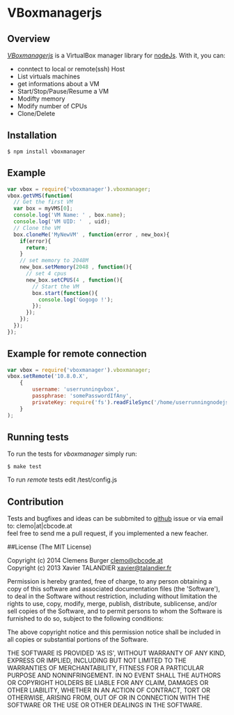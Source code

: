 # VBoxmanagerjs

## Overview
_[VBoxmanagerjs](http://vbox.npm.devcontrol.org)_ is a VirtualBox manager library for [nodeJs](http://nodejs.org).
With it, you can:

 * conntect to local or remote(ssh) Host
 * List virtuals machines
 * get informations about a VM
 * Start/Stop/Pause/Resume a VM
 * Modifty memory
 * Modify number of CPUs
 * Clone/Delete
 
## Installation
    $ npm install vboxmanager

## Example
````javascript
var vbox = require('vboxmanager').vboxmanager;
vbox.getVMS(function(
  // Get the first VM 
  var box = myVMS[0];
  console.log('VM Name: ' , box.name);
  console.log('VM UID: '  , uid);
  // Clone the VM
  box.cloneMe('MyNewVM' , function(error , new_box){
    if(error){
      return;
    }
    // set memory to 2048M
    new_box.setMemory(2048 , function(){
      // set 4 cpus
      new_box.setCPUS(4 , function(){
        // Start the VM
        box.start(function(){
          console.log('Gogogo !');
        });
      });
    });
  });
});

````

## Example for remote connection
````javascript
var vbox = require('vboxmanager').vboxmanager;
vbox.setRemote('10.8.0.X',
    {
        username: 'userrunningvbox',
        passphrase: 'somePasswordIfAny',
        privateKey: require('fs').readFileSync('/home/userrunningnodejs/.ssh/id_rsa')
    }
);
````

## Running tests

To run the tests for _vboxmanager_ simply run:

    $ make test
    
To run _remote_ tests edit /test/config.js

## Contribution

Tests and bugfixes and ideas can be subbmited to [github](https://github.com/devcontrol/vboxmanager/issues) issue or via email to: clemo|at|cbcode.at     
feel free to send me a pull request, if you implemented a new feacher.     



##License
(The MIT License)

Copyright (c) 2014 Clemens Burger <clemo@cbcode.at>     
Copyright (c) 2013 Xavier TALANDIER <xavier@talandier.fr>

Permission is hereby granted, free of charge, to any person obtaining a copy of this software and associated documentation files (the 'Software'), to deal in the Software without restriction, including without limitation the rights to use, copy, modify, merge, publish, distribute, sublicense, and/or sell copies of the Software, and to permit persons to whom the Software is furnished to do so, subject to the following conditions:

The above copyright notice and this permission notice shall be included in all copies or substantial portions of the Software.

THE SOFTWARE IS PROVIDED 'AS IS', WITHOUT WARRANTY OF ANY KIND, EXPRESS OR IMPLIED, INCLUDING BUT NOT LIMITED TO THE WARRANTIES OF MERCHANTABILITY, FITNESS FOR A PARTICULAR PURPOSE AND NONINFRINGEMENT. IN NO EVENT SHALL THE AUTHORS OR COPYRIGHT HOLDERS BE LIABLE FOR ANY CLAIM, DAMAGES OR OTHER LIABILITY, WHETHER IN AN ACTION OF CONTRACT, TORT OR OTHERWISE, ARISING FROM, OUT OF OR IN CONNECTION WITH THE SOFTWARE OR THE USE OR OTHER DEALINGS IN THE SOFTWARE.
